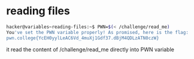 # reading files

```bash
hacker@variables~reading-files:~$ PWN=$(< /challenge/read_me)
You've set the PWN variable properly! As promised, here is the flag:
pwn.college{YcEH0yylLeAC6Vd_4muXj1Gdf37.dBjM4QDLzATN0czW}
```
it read the content of /challenge/read_me directly into PWN variable
